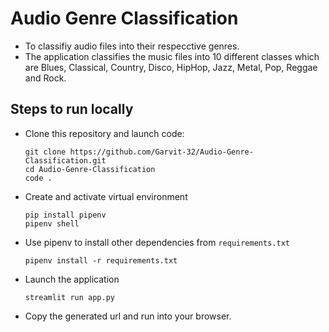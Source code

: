 # Audio Genre Classification

- To classifiy audio files into their respecctive genres.
- The application classifies the music files into 10 different classes which are Blues, Classical, Country, Disco, HipHop, Jazz, Metal, Pop, Reggae and Rock.

## Steps to run locally 

- Clone this repository and launch code:
    ```
    git clone https://github.com/Garvit-32/Audio-Genre-Classification.git
    cd Audio-Genre-Classification
    code .
    ```

- Create and activate virtual environment 
    ```
    pip install pipenv
    pipenv shell
    ```
- Use pipenv to install other dependencies from `requirements.txt`
    ```
    pipenv install -r requirements.txt

    ```

- Launch the application
    ```
    streamlit run app.py
    ```

- Copy the generated url and run into your browser.
